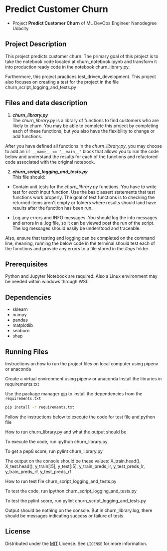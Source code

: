 # Predict Customer Churn

- Project **Predict Customer Churn** of ML DevOps Engineer Nanodegree Udacity

## Project Description
This project predicts customer churn. The primary goal of this project is to take the notebook code located at churn_notebook.ipynb and transform it into production ready code in the notebook churn_library.py.

Furthermore, this project practices test_driven_development. This project also focuses on creating a test for the project in the file churn_script_logging_and_tests.py

## Files and data description

1. ***churn_library.py***<br>
The *churn_library.py* is a library of functions to find customers who are likely to churn.  You may be able to complete this project by completing each of these functions, but you also have the flexibility to change or add functions.

 After you have defined all functions in the *churn_library.py*, you may choose to add an `if __name__ == "__main__"` block that allows you to run the code below and understand the results for each of the functions and refactored code associated with the original notebook.

2. ***churn_script_logging_and_tests.py***<br> 
This file should:  
 - Contain unit tests for the *churn_library.py* functions. You have to write test for *each* input function. Use the basic assert statements that test functions work properly. The goal of test functions is to checking the returned items aren't empty or folders where results should land have results after the function has been run.
 
 - Log any errors and INFO messages. You should log the info messages and errors in a .log file, so it can be viewed post the run of the script. The log messages should easily be understood and traceable.

 Also, ensure that testing and logging can be completed on the command line, meaning, running the below code in the terminal should test each of the functions and provide any errors to a file stored in the */logs* folder.

## Prerequisites
Python and Jupyter Notebook are required. Also a Linux environment may be needed within windows through WSL.

## Dependencies

- sklearn
- numpy
- pandas
- matplotlib
- seaborn
- shap

## Running Files
Instructions on how to run the project files on local computer using pipenv or anaconda

Create a virtual environment using pipenv or anaconda
Install the libraries in requirements.txt

Use the package manager [pip](https://pip.pypa.io/en/stable/) to install the dependencies from the ```requirements.txt```

```bash
pip install -r requirements.txt
```

Follow the instructions below to execute the code for test file and python file

How to run churn_library.py and what the output should be

To execute the code, run ipython churn_library.py

To get a pep8 score, run pylint churn_library.py

The output on the console should be these values: X_train.head(), X_test.head(), y_train[:5], y_test[:5], y_train_preds_lr, y_test_preds_lr, y_train_preds_rf, y_test_preds_rf

How to run test file churn_script_logging_and_tests.py

To test the code, run ipython churn_script_logging_and_tests.py

To test the pylint score, run pylint churn_script_logging_and_tests.py

Output should be nothing on the console. But in churn_library.log, there should be messages indicating success or failure of tests.

## License
Distributed under the [MIT](https://choosealicense.com/licenses/mit/) License. See ```LICENSE``` for more information.